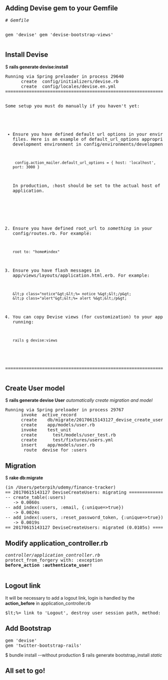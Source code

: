 <h2>Adding Devise gem to your Gemfile</h2>
<pre>
<em># Gemfile</em>  

gem 'devise'
gem 'devise-bootstrap-views'
</pre>
<h2>Install Devise</h2>
$ <b>rails generate devise:install</b>
<pre>
Running via Spring preloader in process 29640
      create  config/initializers/devise.rb
      create  config/locales/devise.en.yml
===============================================================================

Some setup you must do manually if you haven't yet:

- Ensure you have defined default url options in your environments files. Here
     is an example of default_url_options appropriate for a development environment
     in config/environments/development.rb:

       config.action_mailer.default_url_options = { host: 'localhost', port: 3000 }

     In production, :host should be set to the actual host of your application.

2. Ensure you have defined root_url to *something* in your config/routes.rb.
     For example:

       root to: "home#index"

3. Ensure you have flash messages in app/views/layouts/application.html.erb.
     For example:
     
       &lt;p class="notice"&gt;&lt;%= notice %&gt;&lt;/p&gt;
       &lt;p class="alert"&gt;&lt;%= alert %&gt;&lt;/p&gt;

4. You can copy Devise views (for customization) to your app by running:

       rails g devise:views

===============================================================================
</pre>

<h2>Create User model</h2>
$ <b>rails generate devise User</b>   
<em>automatically create migration and model</em>
<pre>
Running via Spring preloader in process 29767
      invoke  active_record
      create    db/migrate/20170615143127_devise_create_users.rb
      create    app/models/user.rb
      invoke    test_unit
      create      test/models/user_test.rb
      create      test/fixtures/users.yml
      insert    app/models/user.rb
       route  devise_for :users
</pre>

<h2>Migration</h2>
$ <b>rake db:migrate</b>
<pre>
(in /Users/peterpih/udemy/finance-tracker)
== 20170615143127 DeviseCreateUsers: migrating ================================
-- create_table(:users)
   -> 0.0060s
-- add_index(:users, :email, {:unique=>true})
   -> 0.0024s
-- add_index(:users, :reset_password_token, {:unique=>true})
   -> 0.0019s
== 20170615143127 DeviseCreateUsers: migrated (0.0105s) =======================
</pre>

<h2>Modify application_controller.rb</h2>
<pre>
<em>controller/application_controller.rb</em>
protect_from_forgery with: :exception   
<b>before_action :authenticate_user!</b>

</pre>
<h2>Logout link</h2>
It will be necessary to add a logout link, login is handled by the <b>action_before</b> in application_controller.rb
<pre>
$lt;%= link_to 'Logout', destroy_user_session_path, method: :delete %&gt;
</pre>

<h2>Add Bootstrap</h2>
<pre>
gem 'devise'
gem 'twitter-bootstrap-rails'
</pre>

$ bundle install --without production
$ rails generate bootstrap_install <em>static</em>
<h2>All set to go!</h2>

